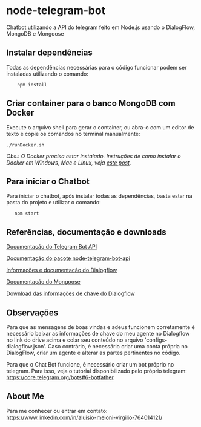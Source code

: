 # node-telegram-bot
Chatbot utilizando a API do telegram feito em Node.js usando o DialogFlow, MongoDB e Mongoose

## Instalar dependências
Todas as dependências necessárias para o código funcionar podem ser instaladas utilizando o comando:
```
    npm install
```

## Criar container para o banco MongoDB com Docker
Execute o arquivo shell para gerar o container, ou abra-o com um editor de texto e copie os comandos no terminal manualmente:

```
./runDocker.sh
```
*Obs.: O Docker precisa estar instalado. Instruções de como instalar o Docker em Windows, Mac e Linux, veja [este post](https://blog.umbler.com/br/containers-102-primeiros-passos-para-realizar-a-instalacao/?a=7e8480pk).*

## Para iniciar o Chatbot
Para iniciar o chatbot, após instalar todas as dependências, basta estar na pasta do projeto e utilizar o comando:
```
   npm start
```

## Referências, documentação e downloads
[Documentação do Telegram Bot API](https://core.telegram.org/bots/api)

[Documentação do pacote node-telegram-bot-api](https://github.com/yagop/node-telegram-bot-api)

[Informações e documentação do Dialogflow](https://www.npmjs.com/package/@google-cloud/dialogflow)

[Documentação do Mongoose](https://mongoosejs.com)

[Download das informações de chave do Dialogflow](https://drive.google.com/file/d/1lHAWeL9Zhdh37yzbUf2iFaEm3g29Mio_/view?usp=sharing)

## Observações
Para que as mensagens de boas vindas e adeus funcionem corretamente é necessário baixar as informações de chave do meu agente no Dialogflow no link do drive acima e colar seu conteúdo no arquivo 'configs-dialogflow.json'. Caso contrário, é necessário criar uma conta própria no DialogFlow, criar um agente e alterar as partes pertinentes no código.

Para que o Chat Bot funcione, é necessário criar um bot próprio no telegram. Para isso, veja o tutorial disponibilizado pelo próprio telegram: https://core.telegram.org/bots#6-botfather

## About Me

Para me conhecer ou entrar em contato: https://www.linkedin.com/in/aluisio-meloni-virgilio-764014121/